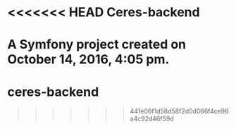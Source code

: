 <<<<<<< HEAD
Ceres-backend
=============

A Symfony project created on October 14, 2016, 4:05 pm.
=======
# ceres-backend
>>>>>>> 441e06f1d58d58f2d0d066f4ce98a4c92d46f59d
